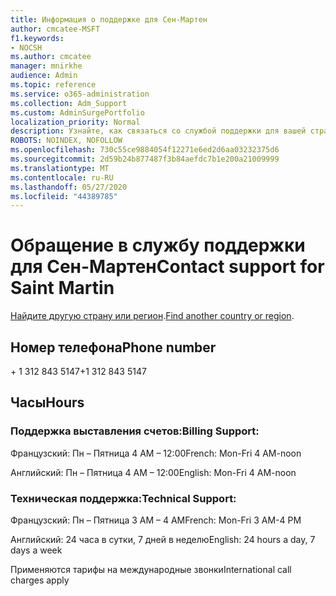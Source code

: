 ```yaml
---
title: Информация о поддержке для Сен-Мартен
author: cmcatee-MSFT
f1.keywords:
- NOCSH
ms.author: cmcatee
manager: mnirkhe
audience: Admin
ms.topic: reference
ms.service: o365-administration
ms.collection: Adm_Support
ms.custom: AdminSurgePortfolio
localization_priority: Normal
description: Узнайте, как связаться со службой поддержки для вашей страны или региона.
ROBOTS: NOINDEX, NOFOLLOW
ms.openlocfilehash: 730c55ce9884054f12271e6ed2d6aa03232375d6
ms.sourcegitcommit: 2d59b24b877487f3b84aefdc7b1e200a21009999
ms.translationtype: MT
ms.contentlocale: ru-RU
ms.lasthandoff: 05/27/2020
ms.locfileid: "44389785"
---
```

# <a name="contact-support-for-saint-martin"></a><span data-ttu-id="c33d6-103">Обращение в службу поддержки для Сен-Мартен</span><span class="sxs-lookup"><span data-stu-id="c33d6-103">Contact support for Saint Martin</span></span>

<span data-ttu-id="c33d6-104">[Найдите другую страну или регион](../contact-support-for-business-products.md).</span><span class="sxs-lookup"><span data-stu-id="c33d6-104">[Find another country or region](../contact-support-for-business-products.md).</span></span>

## <a name="phone-number"></a><span data-ttu-id="c33d6-105">Номер телефона</span><span class="sxs-lookup"><span data-stu-id="c33d6-105">Phone number</span></span>
<span data-ttu-id="c33d6-106">+ 1 312 843 5147</span><span class="sxs-lookup"><span data-stu-id="c33d6-106">+1 312 843 5147</span></span>

## <a name="hours"></a><span data-ttu-id="c33d6-107">Часы</span><span class="sxs-lookup"><span data-stu-id="c33d6-107">Hours</span></span>
### <a name="billing-support"></a><span data-ttu-id="c33d6-108">Поддержка выставления счетов:</span><span class="sxs-lookup"><span data-stu-id="c33d6-108">Billing Support:</span></span>

<span data-ttu-id="c33d6-109">Французский: Пн – Пятница 4 AM – 12:00</span><span class="sxs-lookup"><span data-stu-id="c33d6-109">French: Mon-Fri 4 AM-noon</span></span>

<span data-ttu-id="c33d6-110">Английский: Пн – Пятница 4 AM – 12:00</span><span class="sxs-lookup"><span data-stu-id="c33d6-110">English: Mon-Fri 4 AM-noon</span></span>

### <a name="technical-support"></a><span data-ttu-id="c33d6-111">Техническая поддержка:</span><span class="sxs-lookup"><span data-stu-id="c33d6-111">Technical Support:</span></span>

<span data-ttu-id="c33d6-112">Французский: Пн – Пятница 3 AM – 4 AM</span><span class="sxs-lookup"><span data-stu-id="c33d6-112">French: Mon-Fri 3 AM-4 PM</span></span>

<span data-ttu-id="c33d6-113">Английский: 24 часа в сутки, 7 дней в неделю</span><span class="sxs-lookup"><span data-stu-id="c33d6-113">English: 24 hours a day, 7 days a week</span></span>

<span data-ttu-id="c33d6-114">Применяются тарифы на международные звонки</span><span class="sxs-lookup"><span data-stu-id="c33d6-114">International call charges apply</span></span>
